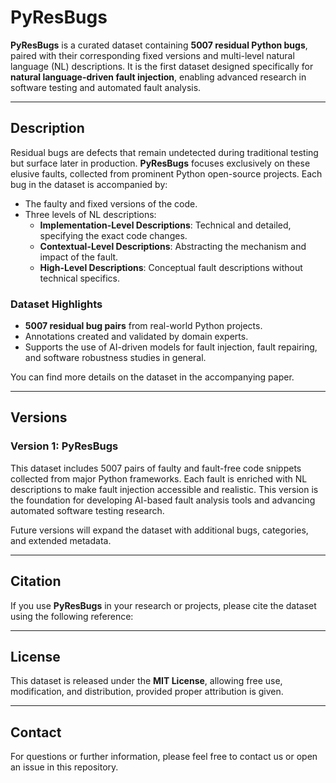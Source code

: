 # PyResBugs

**PyResBugs** is a curated dataset containing **5007 residual Python bugs**, paired with their corresponding fixed versions and multi-level natural language (NL) descriptions. It is the first dataset designed specifically for **natural language-driven fault injection**, enabling advanced research in software testing and automated fault analysis.

---

## Description

Residual bugs are defects that remain undetected during traditional testing but surface later in production. **PyResBugs** focuses exclusively on these elusive faults, collected from prominent Python open-source projects. Each bug in the dataset is accompanied by:

- The faulty and fixed versions of the code.
- Three levels of NL descriptions:
  - **Implementation-Level Descriptions**: Technical and detailed, specifying the exact code changes.
  - **Contextual-Level Descriptions**: Abstracting the mechanism and impact of the fault.
  - **High-Level Descriptions**: Conceptual fault descriptions without technical specifics.

### Dataset Highlights

- **5007 residual bug pairs** from real-world Python projects.
- Annotations created and validated by domain experts.
- Supports the use of AI-driven models for fault injection, fault repairing, and software robustness studies in general.

You can find more details on the dataset in the accompanying paper.

---

## Versions

### Version 1: PyResBugs
This dataset includes 5007 pairs of faulty and fault-free code snippets collected from major Python frameworks. Each fault is enriched with NL descriptions to make fault injection accessible and realistic. This version is the foundation for developing AI-based fault analysis tools and advancing automated software testing research.

Future versions will expand the dataset with additional bugs, categories, and extended metadata.

---

## Citation

If you use **PyResBugs** in your research or projects, please cite the dataset using the following reference:


---

## License

This dataset is released under the **MIT License**, allowing free use, modification, and distribution, provided proper attribution is given.

---

## Contact

For questions or further information, please feel free to contact us or open an issue in this repository.

